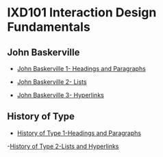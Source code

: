 IXD101 Interaction Design Fundamentals
======================================

John Baskerville
----------------
- [John Baskerville 1- Headings and Paragraphs](https://bigajwiktoria.github.io/john_baskerville/john_baskerville.html)

- [John Baskerville 2- Lists](https://bigajwiktoria.github.io/john_baskerville/john_baskerville2.html)

- [John Baskerville 3- Hyperlinks](https://bigajwiktoria.github.io/john_baskerville/john_baskerville3.html)

History of Type
-----------------
- [History of Type 1-Headings and Paragraphs](https://bigajwiktoria.github.io/john_baskerville/a_brief_history_of_type.html) 

-[History of Type 2-Lists and Hyperlinks](https://bigajwiktoria.github.io/john_baskerville/a_brief_history_of_type2.html)